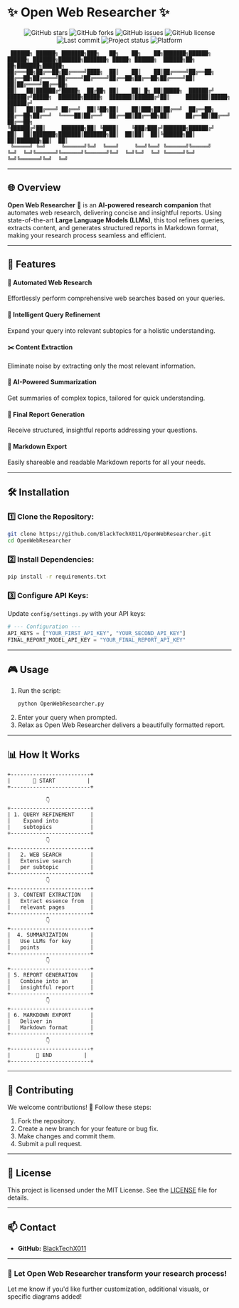 

# ✨ **Open Web Researcher** ✨  

<p align="center">
  <img src="https://img.shields.io/github/stars/BlackTechX011/OpenWebResearcher?style=for-the-badge&logo=github&color=yellow" alt="GitHub stars">
  <img src="https://img.shields.io/github/forks/BlackTechX011/OpenWebResearcher?style=for-the-badge&logo=github&color=green" alt="GitHub forks">
  <img src="https://img.shields.io/github/issues/BlackTechX011/OpenWebResearcher?style=for-the-badge&logo=github&color=red" alt="GitHub issues">
  <img src="https://img.shields.io/github/license/BlackTechX011/OpenWebResearcher?style=for-the-badge&logo=apache" alt="GitHub license">
  <img src="https://img.shields.io/github/last-commit/BlackTechX011/OpenWebResearcher?style=for-the-badge&logo=git&color=purple" alt="Last commit">
  <img src="https://img.shields.io/badge/Status-Active-brightgreen?style=for-the-badge&logo=github-actions" alt="Project status">
  <img src="https://img.shields.io/badge/Platform-Cross--platform-lightgrey?style=for-the-badge&logo=windows" alt="Platform">
</p>

```
 ██████╗ ██████╗ ███████╗███╗   ██╗    ██╗    ██╗███████╗██████╗     ██████╗ ███████╗███████╗███████╗ █████╗ ██████╗  ██████╗██╗  ██╗███████╗██████╗ 
██╔═══██╗██╔══██╗██╔════╝████╗  ██║    ██║    ██║██╔════╝██╔══██╗    ██╔══██╗██╔════╝██╔════╝██╔════╝██╔══██╗██╔══██╗██╔════╝██║  ██║██╔════╝██╔══██╗
██║   ██║██████╔╝█████╗  ██╔██╗ ██║    ██║ █╗ ██║█████╗  ██████╔╝    ██████╔╝█████╗  ███████╗█████╗  ███████║██████╔╝██║     ███████║█████╗  ██████╔╝
██║   ██║██╔═══╝ ██╔══╝  ██║╚██╗██║    ██║███╗██║██╔══╝  ██╔══██╗    ██╔══██╗██╔══╝  ╚════██║██╔══╝  ██╔══██║██╔══██╗██║     ██╔══██║██╔══╝  ██╔══██╗
╚██████╔╝██║     ███████╗██║ ╚████║    ╚███╔███╔╝███████╗██████╔╝    ██║  ██║███████╗███████║███████╗██║  ██║██║  ██║╚██████╗██║  ██║███████╗██║  ██║
 ╚═════╝ ╚═╝     ╚══════╝╚═╝  ╚═══╝     ╚══╝╚══╝ ╚══════╝╚═════╝     ╚═╝  ╚═╝╚══════╝╚══════╝╚══════╝╚═╝  ╚═╝╚═╝  ╚═╝ ╚═════╝╚═╝  ╚═╝╚══════╝╚═╝  ╚═╝
```
---

## 🌐 **Overview**  

**Open Web Researcher** 🤖 is an **AI-powered research companion** that automates web research, delivering concise and insightful reports. Using state-of-the-art **Large Language Models (LLMs)**, this tool refines queries, extracts content, and generates structured reports in Markdown format, making your research process seamless and efficient.  

---

## 🌟 **Features**  

#### 🚀 Automated Web Research  
Effortlessly perform comprehensive web searches based on your queries.  
#### 🧠 Intelligent Query Refinement  
Expand your query into relevant subtopics for a holistic understanding.  
#### ✂️ Content Extraction  
Eliminate noise by extracting only the most relevant information.  
#### 🤖 AI-Powered Summarization  
Get summaries of complex topics, tailored for quick understanding.  
#### 📝 Final Report Generation  
Receive structured, insightful reports addressing your questions.  
#### 💾 Markdown Export  
Easily shareable and readable Markdown reports for all your needs.  


---

## 🛠️ **Installation**  

### 1️⃣ Clone the Repository:  
```bash  
git clone https://github.com/BlackTechX011/OpenWebResearcher.git  
cd OpenWebResearcher  
```  

### 2️⃣ Install Dependencies:  
```bash  
pip install -r requirements.txt  
```  

### 3️⃣ Configure API Keys:  
Update `config/settings.py` with your API keys:  
```python  
# --- Configuration ---  
API_KEYS = ["YOUR_FIRST_API_KEY", "YOUR_SECOND_API_KEY"]  
FINAL_REPORT_MODEL_API_KEY = "YOUR_FINAL_REPORT_API_KEY"  
```  

---

## 🎮 **Usage**  

1. Run the script:  
    ```bash  
    python OpenWebResearcher.py  
    ```  
2. Enter your query when prompted.  
3. Relax as Open Web Researcher delivers a beautifully formatted report.  

---

## 📊 **How It Works**  



```
+-------------------------+
|       🚀 START          |
+-------------------------+

            👇
+-------------------------+
| 1. QUERY REFINEMENT     |
|    Expand into          |
|    subtopics            |
+-------------------------+
            👇
+-------------------------+
|   2. WEB SEARCH         |
|   Extensive search      |
|   per subtopic          |
+-------------------------+
            👇
+-------------------------+
| 3. CONTENT EXTRACTION   |
|   Extract essence from  |
|   relevant pages        |
+-------------------------+
            👇
+-------------------------+
|  4. SUMMARIZATION       |
|   Use LLMs for key      |
|   points                |
+-------------------------+
            👇
+-------------------------+
| 5. REPORT GENERATION    |
|   Combine into an       |
|   insightful report     |
+-------------------------+
            👇
+-------------------------+
| 6. MARKDOWN EXPORT      |
|   Deliver in            |
|   Markdown format       |
+-------------------------+
            👇
+-------------------------+
|        🎉 END          |
+-------------------------+
```

---

## 🤝 **Contributing**  

We welcome contributions! 🚀 Follow these steps:  
1. Fork the repository.  
2. Create a new branch for your feature or bug fix.  
3. Make changes and commit them.  
4. Submit a pull request.  

---

## 📜 **License**  

This project is licensed under the MIT License. See the [LICENSE](LICENSE) file for details.  

---

## 📫 **Contact**  
  

- **GitHub:** [BlackTechX011](https://github.com/BlackTechX011)  


---

### 🚀 **Let Open Web Researcher transform your research process!**  

Let me know if you'd like further customization, additional visuals, or specific diagrams added!
